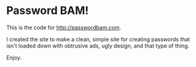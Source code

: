 # Password BAM!

This is the code for http://passwordbam.com.

I created the site to make a clean, simple site for creating passwords that isn't loaded down with obtrusive ads, ugly design, and that type of thing.

Enjoy.